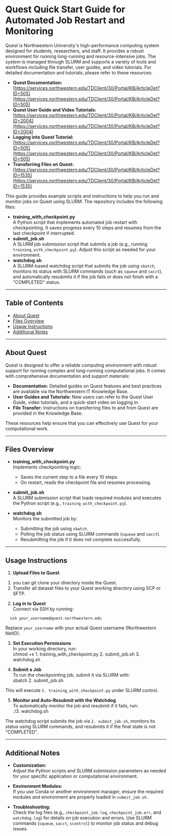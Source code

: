 # Quest Quick Start Guide for Automated Job Restart and Monitoring

Quest is Northwestern University's high-performance computing system designed for students, researchers, and staff. It provides a robust environment for running long-running and resource-intensive jobs. The system is managed through SLURM and supports a variety of tools and workflows including file transfer, user guides, and video tutorials. For detailed documentation and tutorials, please refer to these resources:

- **Quest Documentation:** [https://services.northwestern.edu/TDClient/30/Portal/KB/ArticleDet?ID=505](https://services.northwestern.edu/TDClient/30/Portal/KB/ArticleDet?ID=505)
- **Quest User Guide and Video Tutorials:** [https://services.northwestern.edu/TDClient/30/Portal/KB/ArticleDet?ID=2004](https://services.northwestern.edu/TDClient/30/Portal/KB/ArticleDet?ID=2004)
- **Logging into Quest Tutorial:** [https://services.northwestern.edu/TDClient/30/Portal/KB/ArticleDet?ID=505](https://services.northwestern.edu/TDClient/30/Portal/KB/ArticleDet?ID=505)
- **Transferring Files on Quest:** [https://services.northwestern.edu/TDClient/30/Portal/KB/ArticleDet?ID=1535](https://services.northwestern.edu/TDClient/30/Portal/KB/ArticleDet?ID=1535)

This guide provides example scripts and instructions to help you run and monitor jobs on Quest using SLURM. The repository includes the following files:

- **training_with_checkpoint.py**  
  A Python script that implements automated job restart with checkpointing. It saves progress every 10 steps and resumes from the last checkpoint if interrupted.
- **submit_job.sh**  
  A SLURM job submission script that submits a job (e.g., running `training_with_checkpoint.py`). Adjust this script as needed for your environment.
- **watchdog.sh**  
  A SLURM-based watchdog script that submits the job using `sbatch`, monitors its status with SLURM commands (such as `squeue` and `sacct`), and automatically resubmits it if the job fails or does not finish with a "COMPLETED" status.

---

## Table of Contents

- [About Quest](#about-quest)
- [Files Overview](#files-overview)
- [Usage Instructions](#usage-instructions)
- [Additional Notes](#additional-notes)

---

## About Quest

Quest is designed to offer a reliable computing environment with robust support for running complex and long-running computational jobs. It comes with comprehensive documentation and support materials:

- **Documentation:** Detailed guides on Quest features and best practices are available via the Northwestern IT Knowledge Base.
- **User Guides and Tutorials:** New users can refer to the Quest User Guide, video tutorials, and a quick-start video on logging in.
- **File Transfer:** Instructions on transferring files to and from Quest are provided in the Knowledge Base.

These resources help ensure that you can effectively use Quest for your computational work.

---

## Files Overview

- **training_with_checkpoint.py**  
  Implements checkpointing logic:
  - Saves the current step to a file every 10 steps.
  - On restart, reads the checkpoint file and resumes processing.

- **submit_job.sh**  
  A SLURM submission script that loads required modules and executes the Python script (e.g., `training_with_checkpoint.py`).

- **watchdog.sh**  
  Monitors the submitted job by:
  - Submitting the job using `sbatch`.
  - Polling the job status using SLURM commands (`squeue` and `sacct`).
  - Resubmitting the job if it does not complete successfully.

---

## Usage Instructions

1. **Upload Files to Quest**  
  1) you can git clone your directory inside the Quest.
  2) Transfer all dataset files to your Quest working directory using SCP or SFTP.

2. **Log in to Quest**  
   Connect via SSH by running:  
  ```
    ssh your_username@quest.northwestern.edu
  ```

Replace `your_username` with your actual Quest username (Northwestern NetID).

3. **Set Execution Permissions**  
In your working directory, run:  
chmod +x 1. training_with_checkpoint.py 2. submit_job.sh 3. watchdog.sh

4. **Submit a Job**  
To run the checkpointing job, submit it via SLURM with:  
sbatch 2. submit_job.sh

This will execute `1. training_with_checkpoint.py` under SLURM control.

5. **Monitor and Auto-Resubmit with the Watchdog**  
To automatically monitor the job and resubmit if it fails, run:  
./3. watchdog.sh

The watchdog script submits the job via `2. submit_job.sh`, monitors its status using SLURM commands, and resubmits it if the final state is not "COMPLETED".

---

## Additional Notes

- **Customization:**  
Adjust the Python scripts and SLURM submission parameters as needed for your specific application or computational environment.

- **Environment Modules:**  
If you use Conda or another environment manager, ensure the required modules and environment are properly loaded in `submit_job.sh`.

- **Troubleshooting:**  
Check the log files (e.g., `checkpoint_job.log`, `checkpoint_job.err`, and `watchdog.log`) for details on job execution and errors. Use SLURM commands (`squeue`, `sacct`, `scontrol`) to monitor job status and debug issues.
